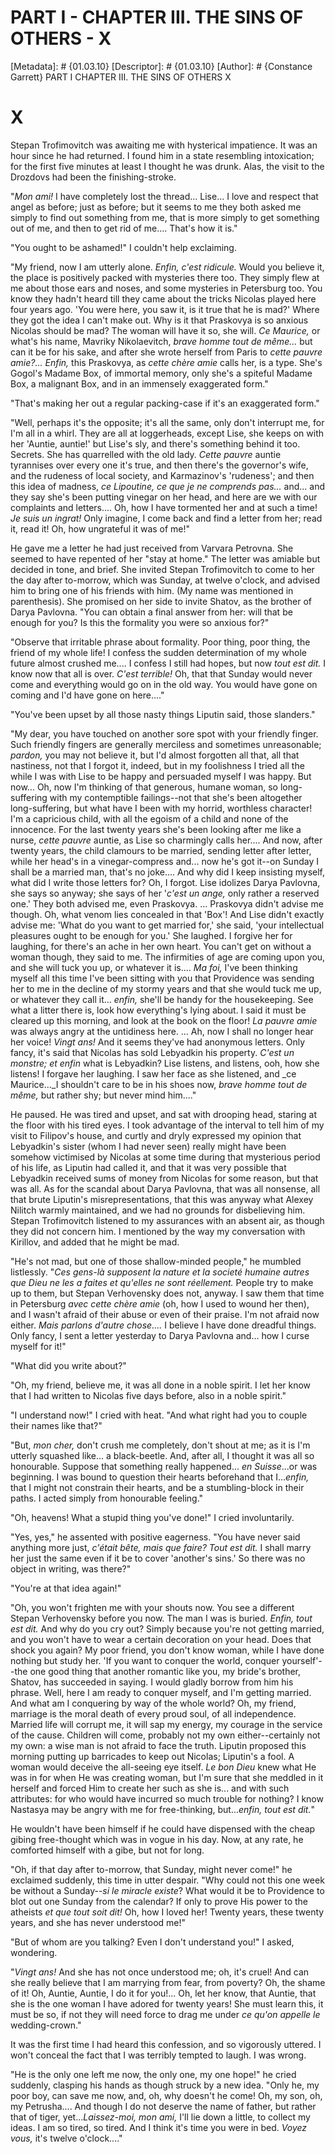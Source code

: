 # PART I - CHAPTER III. THE SINS OF OTHERS - X
[Metadata]: # {01.03.10}
[Descriptor]: # {01.03.10}
[Author]: # {Constance Garrett}
PART I
CHAPTER III. THE SINS OF OTHERS
X
# X
Stepan Trofimovitch was awaiting me with hysterical impatience. It was an hour
since he had returned. I found him in a state resembling intoxication; for the
first five minutes at least I thought he was drunk. Alas, the visit to the
Drozdovs had been the finishing-stroke.

"_Mon ami!_ I have completely lost the thread... Lise... I love and respect
that angel as before; just as before; but it seems to me they both asked me
simply to find out something from me, that is more simply to get something out
of me, and then to get rid of me.... That's how it is."

"You ought to be ashamed!" I couldn't help exclaiming.

"My friend, now I am utterly alone. _Enfin, c'est ridicule._  Would you believe
it, the place is positively packed with mysteries there too. They simply flew
at me about those ears and noses, and some mysteries in Petersburg too. You
know they hadn't heard till they came about the tricks Nicolas played here four
years ago. 'You were here, you saw it, is it true that he is mad?' Where they
got the idea I can't make out. Why is it that Praskovya is so anxious Nicolas
should be mad? The woman will have it so, she will. _Ce Maurice,_ or what's his
name, Mavriky Nikolaevitch, _brave homme tout de même..._ but can it be for his
sake, and after she wrote herself from Paris to _cette pauvre amie?... Enfin,_
this Praskovya, as _cette chère amie_ calls her, is a type. She's Gogol's
Madame Box, of immortal memory, only she's a spiteful Madame Box, a malignant
Box, and in an immensely exaggerated form."

"That's making her out a regular packing-case if it's an exaggerated form."

"Well, perhaps it's the opposite; it's all the same, only don't interrupt me,
for I'm all in a whirl. They are all at loggerheads, except Lise, she keeps on
with her 'Auntie, auntie!' but Lise's sly, and there's something behind it too.
Secrets. She has quarrelled with the old lady. _Cette pauvre_ auntie tyrannises
over every one it's true, and then there's the governor's wife, and the
rudeness of local society, and Karmazinov's 'rudeness'; and then this idea of
madness, _ce Lipoutine, ce que je ne comprends pas..._ and... and they say
she's been putting vinegar on her head, and here are we with our complaints and
letters.... Oh, how I have tormented her and at such a time! _Je suis un
ingrat!_ Only imagine, I come back and find a letter from her; read it, read
it! Oh, how ungrateful it was of me!"

He gave me a letter he had just received from Varvara Petrovna. She seemed to
have repented of her "stay at home." The letter was amiable but decided in
tone, and brief. She invited Stepan Trofimovitch to come to her the day after
to-morrow, which was Sunday, at twelve o'clock, and advised him to bring one of
his friends with him. (My name was mentioned in parenthesis). She promised on
her side to invite Shatov, as the brother of Darya Pavlovna. "You can obtain a
final answer from her: will that be enough for you? Is this the formality you
were so anxious for?"

"Observe that irritable phrase about formality. Poor thing, poor thing, the
friend of my whole life! I confess the sudden determination of my whole future
almost crushed me.... I confess I still had hopes, but now _tout est dit._ I
know now that all is over. _C'est terrible!_ Oh, that that Sunday would never
come and everything would go on in the old way. You would have gone on coming
and I'd have gone on here...."

"You've been upset by all those nasty things Liputin said, those slanders."

"My dear, you have touched on another sore spot with your friendly finger. Such
friendly fingers are generally merciless and sometimes unreasonable; _pardon,_
you may not believe it, but I'd almost forgotten all that, all that nastiness,
not that I forgot it, indeed, but in my foolishness I tried all the while I was
with Lise to be happy and persuaded myself I was happy. But now... Oh, now I'm
thinking of that generous, humane woman, so long-suffering with my contemptible
failings--not that she's been altogether long-suffering, but what have I been
with my horrid, worthless character! I'm a capricious child, with all the
egoism of a child and none of the innocence. For the last twenty years she's
been looking after me like a nurse, _cette pauvre_ auntie, as Lise so
charmingly calls her.... And now, after twenty years, the child clamours to be
married, sending letter after letter, while her head's in a vinegar-compress
and... now he's got it--on Sunday I shall be a married man, that's no joke....
And why did I keep insisting myself, what did I write those letters for? Oh, I
forgot. Lise idolizes Darya Pavlovna, she says so anyway; she says of her
'_c'est un ange,_ only rather a reserved one.' They both advised me, even
Praskovya. ... Praskovya didn't advise me though. Oh, what venom lies concealed
in that 'Box'! And Lise didn't exactly advise me: 'What do you want to get
married for,' she said, 'your intellectual pleasures ought to be enough for
you.' She laughed. I forgive her for laughing, for there's an ache in her own
heart. You can't get on without a woman though, they said to me. The
infirmities of age are coming upon you, and she will tuck you up, or whatever
it is.... _Ma foi,_ I've been thinking myself all this time I've been sitting
with you that Providence was sending her to me in the decline of my stormy
years and that she would tuck me up, or whatever they call it... _enfin,_
she'll be handy for the housekeeping. See what a litter there is, look how
everything's lying about. I said it must be cleared up this morning, and look
at the book on the floor! _La pauvre amie_ was always angry at the untidiness
here. ... Ah, now I shall no longer hear her voice! _Vingt ans!_ And it seems
they've had anonymous letters. Only fancy, it's said that Nicolas has sold
Lebyadkin his property. _C'est un monstre; et enfin_ what is Lebyadkin? Lise
listens, and listens, ooh, how she listens! I forgave her laughing. I saw her
face as she listened, and _ce Maurice..._I shouldn't care to be in his shoes
now, _brave homme tout de même,_ but rather shy; but never mind him...."

He paused. He was tired and upset, and sat with drooping head, staring at the
floor with his tired eyes. I took advantage of the interval to tell him of my
visit to Filipov's house, and curtly and dryly expressed my opinion that
Lebyadkin's sister (whom I had never seen) really might have been somehow
victimised by Nicolas at some time during that mysterious period of his life,
as Liputin had called it, and that it was very possible that Lebyadkin received
sums of money from Nicolas for some reason, but that was all. As for the
scandal about Darya Pavlovna, that was all nonsense, all that brute Liputin's
misrepresentations, that this was anyway what Alexey Nilitch warmly maintained,
and we had no grounds for disbelieving him. Stepan Trofimovitch listened to my
assurances with an absent air, as though they did not concern him. I mentioned
by the way my conversation with Kirillov, and added that he might be mad.

"He's not mad, but one of those shallow-minded people," he mumbled listlessly.
"_Ces gens-là supposent la nature et la societé humaine autres que Dieu ne les
a faites et qu'elles ne sont réellement._ People try to make up to them, but
Stepan Verhovensky does not, anyway. I saw them that time in Petersburg _avec
cette chère amie_ (oh, how I used to wound her then), and I wasn't afraid of
their abuse or even of their praise. I'm not afraid now either. _Mais parlons
d'autre chose...._ I believe I have done dreadful things. Only fancy, I sent a
letter yesterday to Darya Pavlovna and... how I curse myself for it!"

"What did you write about?"

"Oh, my friend, believe me, it was all done in a noble spirit. I let her know
that I had written to Nicolas five days before, also in a noble spirit."

"I understand now!" I cried with heat. "And what right had you to couple their
names like that?"

"But, _mon cher,_ don't crush me completely, don't shout at me; as it is I'm
utterly squashed like... a black-beetle. And, after all, I thought it was all
so honourable. Suppose that something really happened... _en Suisse_...or was
beginning. I was bound to question their hearts beforehand that I..._enfin,_
that I might not constrain their hearts, and be a stumbling-block in their
paths. I acted simply from honourable feeling."

"Oh, heavens! What a stupid thing you've done!" I cried involuntarily.

"Yes, yes," he assented with positive eagerness. "You have never said anything
more just, _c'était bête, mais que faire? Tout est dit._ I shall marry her just
the same even if it be to cover 'another's sins.' So there was no object in
writing, was there?"

"You're at that idea again!"

"Oh, you won't frighten me with your shouts now. You see a different Stepan
Verhovensky before you now. The man I was is buried. _Enfin, tout est dit._ And
why do you cry out? Simply because you're not getting married, and you won't
have to wear a certain decoration on your head. Does that shock you again? My
poor friend, you don't know woman, while I have done nothing but study her. 'If
you want to conquer the world, conquer yourself'--the one good thing that
another romantic like you, my bride's brother, Shatov, has succeeded in saying.
I would gladly borrow from him his phrase. Well, here I am ready to conquer
myself, and I'm getting married. And what am I conquering by way of the whole
world? Oh, my friend, marriage is the moral death of every proud soul, of all
independence. Married life will corrupt me, it will sap my energy, my courage
in the service of the cause. Children will come, probably not my own
either--certainly not my own: a wise man is not afraid to face the truth.
Liputin proposed this morning putting up barricades to keep out Nicolas;
Liputin's a fool. A woman would deceive the all-seeing eye itself. _Le bon
Dieu_ knew what He was in for when He was creating woman, but I'm sure that she
meddled in it herself and forced Him to create her such as she is... and with
such attributes: for who would have incurred so much trouble for nothing? I
know Nastasya may be angry with me for free-thinking, but..._enfin, tout est
dit._"

He wouldn't have been himself if he could have dispensed with the cheap gibing
free-thought which was in vogue in his day. Now, at any rate, he comforted
himself with a gibe, but not for long.

"Oh, if that day after to-morrow, that Sunday, might never come!" he exclaimed
suddenly, this time in utter despair. "Why could not this one week be without a
Sunday--_si le miracle existe_? What would it be to Providence to blot out one
Sunday from the calendar? If only to prove His power to the atheists _et que
tout soit dit!_ Oh, how I loved her! Twenty years, these twenty years, and she
has never understood me!"

"But of whom are you talking? Even I don't understand you!" I asked, wondering.

"_Vingt ans!_ And she has not once understood me; oh, it's cruel! And can she
really believe that I am marrying from fear, from poverty? Oh, the shame of it!
Oh, Auntie, Auntie, I do it for you!... Oh, let her know, that Auntie, that she
is the one woman I have adored for twenty years! She must learn this, it must
be so, if not they will need force to drag me under _ce qu'on appelle le_
wedding-crown."

It was the first time I had heard this confession, and so vigorously uttered. I
won't conceal the fact that I was terribly tempted to laugh. I was wrong.

"He is the only one left me now, the only one, my one hope!" he cried suddenly,
clasping his hands as though struck by a new idea. "Only he, my poor boy, can
save me now, and, oh, why doesn't he come! Oh, my son, oh, my Petrusha.... And
though I do not deserve the name of father, but rather that of tiger,
yet..._Laissez-moi, mon ami,_ I'll lie down a little, to collect my ideas. I am
so tired, so tired. And I think it's time you were in bed. _Voyez vous,_ it's
twelve o'clock...."

